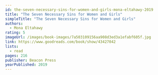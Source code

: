 ```yaml
---
id: the-seven-necessary-sins-for-women-and-girls-mona-eltahawy-2019
title: "The Seven Necessary Sins for Women and Girls"
simpleTitle: "The Seven Necessary Sins for Women and Girls"
authors:
  - Mona Eltahawy
rating: 5
imageUrl: /images/book-images/7a503109156aa908d3ed3a1efabf605f.jpg
link: https://www.goodreads.com/book/show/43427042
lists:
  - read
pages: 216
publisher: Beacon Press
yearPublished: 2019
---
```

